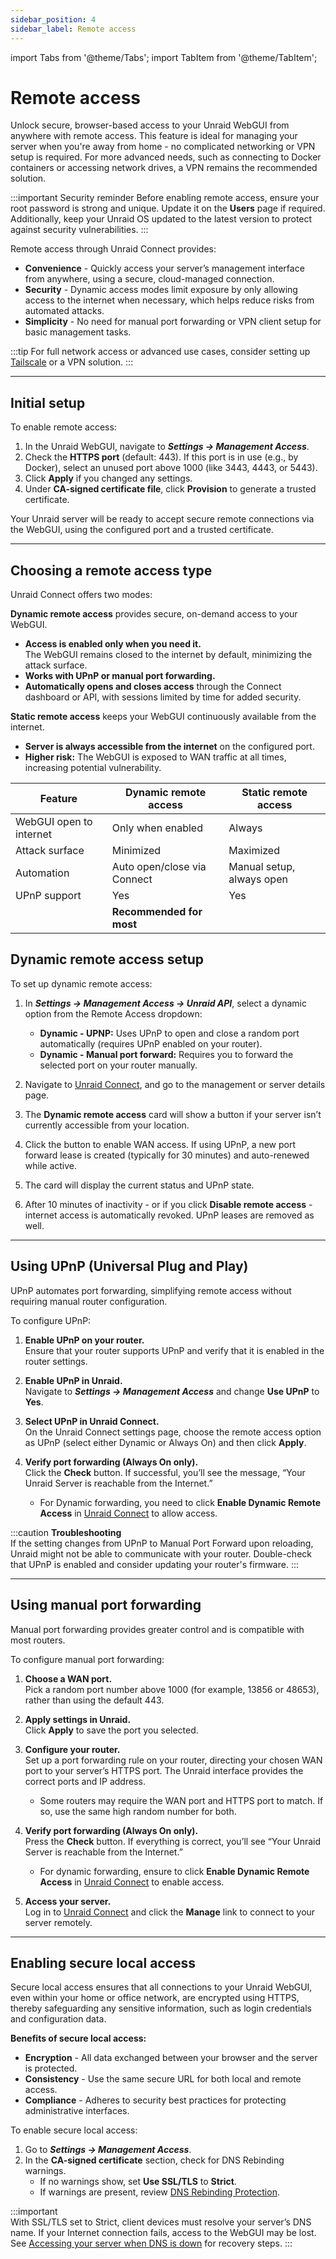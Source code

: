 ```yaml
---
sidebar_position: 4
sidebar_label: Remote access
---
```


import Tabs from '@theme/Tabs';
import TabItem from '@theme/TabItem';

# Remote access

Unlock secure, browser-based access to your Unraid WebGUI from anywhere with remote access. This feature is ideal for managing your server when you're away from home - no complicated networking or VPN setup is required. For more advanced needs, such as connecting to Docker containers or accessing network drives, a VPN remains the recommended solution.

:::important Security reminder 
Before enabling remote access, ensure your root password is strong and unique. Update it on the **Users** page if required. Additionally, keep your Unraid OS updated to the latest version to protect against security vulnerabilities.
:::

Remote access through Unraid Connect provides:

- **Convenience** - Quickly access your server’s management interface from anywhere, using a secure, cloud-managed connection.
- **Security** - Dynamic access modes limit exposure by only allowing access to the internet when necessary, which helps reduce risks from automated attacks.
- **Simplicity** - No need for manual port forwarding or VPN client setup for basic management tasks.

:::tip
For full network access or advanced use cases, consider setting up [Tailscale](../unraid-os/system-administration/secure-your-server/tailscale.md) or a VPN solution.
:::

---

## Initial setup

To enable remote access:

1. In the Unraid WebGUI, navigate to ***Settings → Management Access***.
2. Check the **HTTPS port** (default: 443). If this port is in use (e.g., by Docker), select an unused port above 1000 (like 3443, 4443, or 5443).
3. Click **Apply** if you changed any settings.
4. Under **CA-signed certificate file**, click **Provision** to generate a trusted certificate.

Your Unraid server will be ready to accept secure remote connections via the WebGUI, using the configured port and a trusted certificate.

---

## Choosing a remote access type

Unraid Connect offers two modes:

<Tabs>
<TabItem value="dynamic" label="Dynamic remote access">

**Dynamic remote access** provides secure, on-demand access to your WebGUI.

- **Access is enabled only when you need it.**  
  The WebGUI remains closed to the internet by default, minimizing the attack surface.
- **Works with UPnP or manual port forwarding.**
- **Automatically opens and closes access** through the Connect dashboard or API, with sessions limited by time for added security.

</TabItem>
<TabItem value="static" label="Static remote access">

**Static remote access** keeps your WebGUI continuously available from the internet.

- **Server is always accessible from the internet** on the configured port.
- **Higher risk:** The WebGUI is exposed to WAN traffic at all times, increasing potential vulnerability.

</TabItem>
</Tabs>

| Feature                  | Dynamic remote access        | Static remote access        |
|--------------------------|-----------------------------|-----------------------------|
| WebGUI open to internet  | Only when enabled           | Always                      |
| Attack surface           | Minimized                   | Maximized                   |
| Automation               | Auto open/close via Connect | Manual setup, always open   |
| UPnP support             | Yes                         | Yes                         |
|                          | **Recommended for most**        |                             |

## Dynamic remote access setup

To set up dynamic remote access:

1. In ***Settings → Management Access → Unraid API***, select a dynamic option from the Remote Access dropdown:
    - **Dynamic - UPNP:** Uses UPnP to open and close a random port automatically (requires UPnP enabled on your router).
    - **Dynamic - Manual port forward:** Requires you to forward the selected port on your router manually.
2. Navigate to [Unraid Connect](https://connect.myunraid.net/), and go to the management or server details page.
3. The **Dynamic remote access** card will show a button if your server isn’t currently accessible from your location.

4. Click the button to enable WAN access. If using UPnP, a new port forward lease is created (typically for 30 minutes) and auto-renewed while active.
5. The card will display the current status and UPnP state.
6. After 10 minutes of inactivity - or if you click **Disable remote access** - internet access is automatically revoked. UPnP leases are removed as well.

---

## Using UPnP (Universal Plug and Play)

UPnP automates port forwarding, simplifying remote access without requiring manual router configuration.

To configure UPnP:

1. **Enable UPnP on your router.**  
   Ensure that your router supports UPnP and verify that it is enabled in the router settings.

2. **Enable UPnP in Unraid.**  
   Navigate to ***Settings → Management Access*** and change **Use UPnP** to **Yes**.

3. **Select UPnP in Unraid Connect.**  
   On the Unraid Connect settings page, choose the remote access option as UPnP (select either Dynamic or Always On) and then click **Apply**.

4. **Verify port forwarding (Always On only).**  
   Click the **Check** button. If successful, you’ll see the message, “Your Unraid Server is reachable from the Internet.”

   - For Dynamic forwarding, you need to click **Enable Dynamic Remote Access** in [Unraid Connect](/connect/help.md#unraid-connect-dashboard) to allow access.

:::caution **Troubleshooting**  
If the setting changes from UPnP to Manual Port Forward upon reloading, Unraid might not be able to communicate with your router. Double-check that UPnP is enabled and consider updating your router's firmware.
:::

---

## Using manual port forwarding

Manual port forwarding provides greater control and is compatible with most routers.

To configure manual port forwarding:

1. **Choose a WAN port.**  
   Pick a random port number above 1000 (for example, 13856 or 48653), rather than using the default 443.

2. **Apply settings in Unraid.**  
   Click **Apply** to save the port you selected.

3. **Configure your router.**  
   Set up a port forwarding rule on your router, directing your chosen WAN port to your server’s HTTPS port. The Unraid interface provides the correct ports and IP address.

   - Some routers may require the WAN port and HTTPS port to match. If so, use the same high random number for both.

4. **Verify port forwarding (Always On only).**  
   Press the **Check** button. If everything is correct, you’ll see “Your Unraid Server is reachable from the Internet.”

   - For dynamic forwarding, ensure to click **Enable Dynamic Remote Access** in [Unraid Connect](https://connect.myunraid.net/) to enable access.

5. **Access your server.**  
   Log in to [Unraid Connect](https://connect.myunraid.net/) and click the **Manage** link to connect to your server remotely.

---

## Enabling secure local access

Secure local access ensures that all connections to your Unraid WebGUI, even within your home or office network, are encrypted using HTTPS, thereby safeguarding any sensitive information, such as login credentials and configuration data.

**Benefits of secure local access:**

- **Encryption** - All data exchanged between your browser and the server is protected.
- **Consistency** - Use the same secure URL for both local and remote access.
- **Compliance** - Adheres to security best practices for protecting administrative interfaces.

To enable secure local access:

1. Go to ***Settings → Management Access***.
2. In the **CA-signed certificate** section, check for DNS Rebinding warnings.
   - If no warnings show, set **Use SSL/TLS** to **Strict**.
   - If warnings are present, review [DNS Rebinding Protection](../unraid-connect/overview-and-setup.md#dns-rebinding-protection).

:::important  
With SSL/TLS set to Strict, client devices must resolve your server’s DNS name. If your Internet connection fails, access to the WebGUI may be lost. See [Accessing your server when DNS is down](../unraid-connect/overview-and-setup.md#accessing-your-server-when-dns-is-down) for recovery steps.
:::
